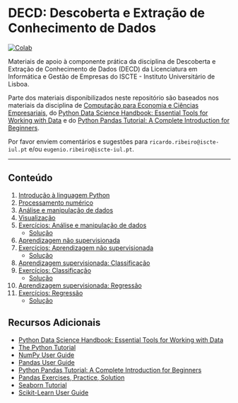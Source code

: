 # DECD: Descoberta e Extração de Conhecimento de Dados
[![Colab](https://colab.research.google.com/assets/colab-badge.svg)](https://colab.research.google.com/github/HLT-ISCTE/DECD/blob/main/index.ipynb)

Materiais de apoio à componente prática da disciplina de Descoberta e Extração de Conhecimento de Dados (DECD) da Licenciatura em Informática e Gestão de Empresas do ISCTE - Instituto Universitário de Lisboa.

Parte dos materiais disponibilizados neste repositório são baseados nos materiais da disciplina de [Computação para Economia e Ciências Empresariais](https://github.com/fmmb/CEB), do [Python Data Science Handbook: Essential Tools for Working with Data](https://jakevdp.github.io/PythonDataScienceHandbook/) e do [Python Pandas Tutorial: A Complete Introduction for Beginners](https://www.learndatasci.com/tutorials/python-pandas-tutorial-complete-introduction-for-beginners/).

Por favor enviem comentários e sugestões para `ricardo.ribeiro@iscte-iul.pt` e/ou `eugenio.ribeiro@iscte-iul.pt`.

----

## Conteúdo

1. [Introdução à linguagem Python](./notebooks/01-python.ipynb)
2. [Processamento numérico](./notebooks/02-numpy.ipynb)
3. [Análise e manipulação de dados](./notebooks/03-pandas.ipynb)
4. [Visualização](./notebooks/04-visualization.ipynb)
5. [Exercícios: Análise e manipulação de dados](./notebooks/05-exercises.ipynb)
    - [Solução](./notebooks/05-exercises-solution.ipynb)
6. [Aprendizagem não supervisionada](./notebooks/06-unsupervised.ipynb)
7. [Exercícios: Aprendizagem não supervisionada](./notebooks/07-exercises.ipynb)
    - [Solução](./notebooks/07-exercises-solution.ipynb)
8. [Aprendizagem supervisionada: Classificação](./notebooks/08-classification.ipynb)
9. [Exercícios: Classificação](./notebooks/09-exercises.ipynb)
    - [Solução](./notebooks/09-exercises-solution.ipynb)
10. [Aprendizagem supervisionada: Regressão](./notebooks/10-regression.ipynb)
11. [Exercícios: Regressão](./notebooks/11-exercises.ipynb)
    - [Solução](./notebooks/11-exercises-solution.ipynb)

## Recursos Adicionais

- [Python Data Science Handbook: Essential Tools for Working with Data](https://jakevdp.github.io/PythonDataScienceHandbook/)
- [The Python Tutorial](https://docs.python.org/3/tutorial/index.html)
- [NumPy User Guide](https://numpy.org/doc/stable/user/index.html)
- [Pandas User Guide](https://pandas.pydata.org/docs/user_guide/index.html)
- [Python Pandas Tutorial: A Complete Introduction for Beginners](https://www.learndatasci.com/tutorials/python-pandas-tutorial-complete-introduction-for-beginners/)
- [Pandas Exercises, Practice, Solution](https://www.w3resource.com/python-exercises/pandas/index.php)
- [Seaborn Tutorial](https://seaborn.pydata.org/tutorial.html)
- [Scikit-Learn User Guide](https://scikit-learn.org/stable/user_guide.html) 

